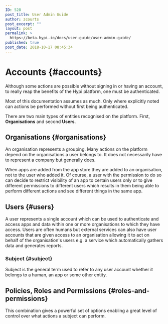 ```yaml
---
ID: 528
post_title: User Admin Guide
author: zcourts
post_excerpt: ""
layout: post
permalink: >
  https://beta.hypi.io/docs/user-guide/user-admin-guide/
published: true
post_date: 2018-10-17 08:45:34
---
```

<!-- wp:heading {"level":1} -->

# Accounts {#accounts}

<!-- /wp:heading -->

<!-- wp:paragraph -->

Although some actions are possible without signing in or having an account, to really reap the benefits of the Hypi platform, one must be authenticated.

<!-- /wp:paragraph -->

<!-- wp:paragraph -->

Most of this documentation assumes as much. Only where explicitly noted can actions be performed without first being authenticated.

<!-- /wp:paragraph -->

<!-- wp:paragraph -->

There are two main types of entities recognised on the platform. First, **Organisations** and second **Users**.

<!-- /wp:paragraph -->

<!-- wp:heading -->

## Organisations {#organisations}

<!-- /wp:heading -->

<!-- wp:paragraph -->

An organisation represents a grouping. Many actions on the platform depend on the organisations a user belongs to. It does not necessarily have to represent a company but generally does.

<!-- /wp:paragraph -->

<!-- wp:paragraph -->

When apps are added from the app store they are added to an organisation, not to the user who added it. Of course, a user with the permission to do so can decide to restrict visibility of an app to certain users only or to give different permissions to different users which results in them being able to perform different actions and see different things in the same app.

<!-- /wp:paragraph -->

<!-- wp:heading -->

## Users {#users}

<!-- /wp:heading -->

<!-- wp:paragraph -->

A user represents a single account which can be used to authenticate and access apps and data within one or more organisations to which they have access. Users are often humans but external services can also have user accounts that are given access to an organisation allowing it to act on behalf of the organisation's users e.g. a service which automatically gathers data and generates reports.

<!-- /wp:paragraph -->

<!-- wp:heading {"level":3} -->

### Subject {#subject}

<!-- /wp:heading -->

<!-- wp:paragraph -->

Subject is the general term used to refer to any user account whether it belongs to a human, an app or some other entity.

<!-- /wp:paragraph -->

<!-- wp:heading -->

## Policies, Roles and Permissions {#roles-and-permissions}

<!-- /wp:heading -->

<!-- wp:paragraph -->

This combination gives a powerful set of options enabling a great level of control over what actions a subject can perform.

<!-- /wp:paragraph -->